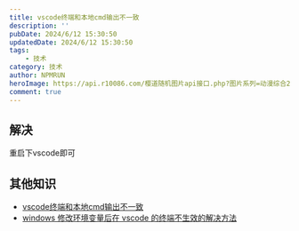 ```yaml
---
title: vscode终端和本地cmd输出不一致
description: ''
pubDate: 2024/6/12 15:30:50
updatedDate: 2024/6/12 15:30:50
tags:
    - 技术
category: 技术
author: NPMRUN
heroImage: https://api.r10086.com/樱道随机图片api接口.php?图片系列=动漫综合2
comment: true
---
```


## 解决

重启下vscode即可

## 其他知识
- [vscode终端和本地cmd输出不一致](https://blog.csdn.net/weixin_44645032/article/details/136151935)
- [windows 修改环境变量后在 vscode 的终端不生效的解决方法](https://www.jianshu.com/p/f9a5c0fed195)